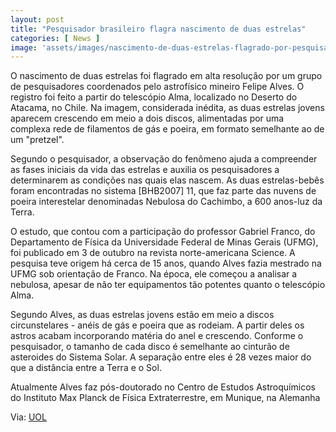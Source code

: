 ```yaml
---
layout: post
title: "Pesquisador brasileiro flagra nascimento de duas estrelas"
categories: [ News ]
image: 'assets/images/nascimento-de-duas-estrelas-flagrado-por-pesquisador-brasileiro.jpg'
---
```


O nascimento de duas estrelas foi flagrado em alta resolução por um grupo de pesquisadores coordenados pelo astrofísico mineiro Felipe Alves. O registro foi feito a partir do telescópio Alma, localizado no Deserto do Atacama, no Chile. Na imagem, considerada inédita, as duas estrelas jovens aparecem crescendo em meio a dois discos, alimentadas por uma complexa rede de filamentos de gás e poeira, em formato semelhante ao de um "pretzel".

Segundo o pesquisador, a observação do fenômeno ajuda a compreender as fases iniciais da vida das estrelas e auxilia os pesquisadores a determinarem as condições nas quais elas nascem. As duas estrelas-bebês foram encontradas no sistema [BHB2007] 11, que faz parte das nuvens de poeira interestelar denominadas Nebulosa do Cachimbo, a 600 anos-luz da Terra.

<script async src="https://pagead2.googlesyndication.com/pagead/js/adsbygoogle.js"></script>
<!-- Informat -->
<ins class="adsbygoogle"
     style="display:block"
     data-ad-client="ca-pub-2838251107855362"
     data-ad-slot="2327980059"
     data-ad-format="auto"
     data-full-width-responsive="true"></ins>
<script>
(adsbygoogle = window.adsbygoogle || []).push({});
</script> 

O estudo, que contou com a participação do professor Gabriel Franco, do Departamento de Física da Universidade Federal de Minas Gerais (UFMG), foi publicado em 3 de outubro na revista norte-americana Science. A pesquisa teve origem há cerca de 15 anos, quando Alves fazia mestrado na UFMG sob orientação de Franco. Na época, ele começou a analisar a nebulosa, apesar de não ter equipamentos tão potentes quanto o telescópio Alma.

Segundo Alves, as duas estrelas jovens estão em meio a discos circunstelares - anéis de gás e poeira que as rodeiam. A partir deles os astros acabam incorporando matéria do anel e crescendo. Conforme o pesquisador, o tamanho de cada disco é semelhante ao cinturão de asteroides do Sistema Solar. A separação entre eles é 28 vezes maior do que a distância entre a Terra e o Sol.

Atualmente Alves faz pós-doutorado no Centro de Estudos Astroquímicos do Instituto Max Planck de Física Extraterrestre, em Munique, na Alemanha


Via: [UOL](https://www.uol.com.br/tilt/noticias/redacao/2019/10/12/pesquisador-brasileiro-flagra-nascimento-de-duas-estrelas.htm)
